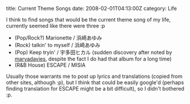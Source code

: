 title: Current Theme Songs
date: 2008-02-01T04:13:00Z
category: Life

I think to find songs that would be the current theme song of my life, currently seemed like there were three :p

- (Pop/Rock?) Marionette / 浜崎あゆみ
- (Rock) talkin' to myself / 浜崎あゆみ
- (Pop) Keep tryin' / 宇多田ヒカル (sudden discovery after noted by [maryadavies](http://maryadavies.livejournal.com/), despite the fact I do had that album for a long time)
- (R&amp;B House) ESCAPE / MISIA

Usually those warrants me to post up lyrics and translations (copied from other sites, although :p), but I think that could be easily google'd (perhaps finding translation for ESCAPE might be a bit difficult), so I didn't bothered :p.
